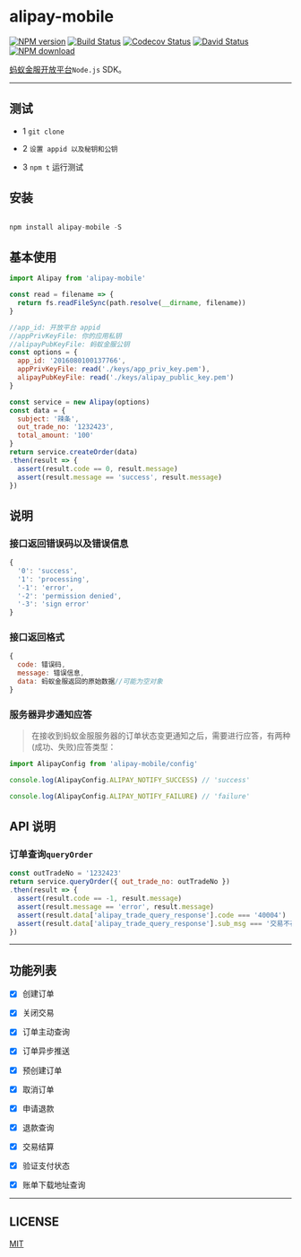 # alipay-mobile

[![NPM version][npm-image]][npm-url]
[![Build Status][travis-image]][travis-url]
[![Codecov Status][codecov-image]][codecov-url]
[![David Status][david-image]][david-url]
[![NPM download][download-image]][download-url]

[npm-url]: https://www.npmjs.com/package/alipay-mobile
[npm-image]: https://img.shields.io/npm/v/alipay-mobile.svg?style=flat-square
[download-url]: https://www.npmjs.com/package/alipay-mobile
[download-image]: https://img.shields.io/npm/dm/alipay-mobile.svg?style=flat-square
[david-url]: https://david-dm.org/Luncher/alipay-mobile
[david-image]: https://david-dm.org/Luncher/alipay-mobile.svg?style=flat-square
[travis-url]: https://travis-ci.org/Luncher/alipay-mobile
[travis-image]: https://travis-ci.org/Luncher/alipay-mobile.svg?style=flat-square
[codecov-url]: https://codecov.io/gh/Luncher/alipay-mobile
[codecov-image]: https://img.shields.io/codecov/c/github/Luncher/alipay-mobile.svg?style=flat-square


[蚂蚁金服开放平台](https://openhome.alipay.com/platform/home.htm)`Node.js` SDK。

---

## 测试

+ 1 `git clone`

+ 2 `设置 appid 以及秘钥和公钥`

+ 3 `npm t` 运行测试

## 安装

``` javascript

npm install alipay-mobile -S

```

## 基本使用

``` javascript
import Alipay from 'alipay-mobile'

const read = filename => {
  return fs.readFileSync(path.resolve(__dirname, filename))
}

//app_id: 开放平台 appid
//appPrivKeyFile: 你的应用私钥
//alipayPubKeyFile: 蚂蚁金服公钥
const options = {
  app_id: '2016080100137766',
  appPrivKeyFile: read('./keys/app_priv_key.pem'),
  alipayPubKeyFile: read('./keys/alipay_public_key.pem')
}

const service = new Alipay(options)
const data = {
  subject: '辣条',
  out_trade_no: '1232423',
  total_amount: '100'
}
return service.createOrder(data)
.then(result => {
  assert(result.code == 0, result.message)
  assert(result.message == 'success', result.message)
})

```

## 说明

### 接口返回错误码以及错误信息

``` javascript
{
  '0': 'success',
  '1': 'processing',
  '-1': 'error',
  '-2': 'permission denied',
  '-3': 'sign error'
}
```

### 接口返回格式

``` javascript
{
  code: 错误码,
  message: 错误信息,
  data: 蚂蚁金服返回的原始数据//可能为空对象
}
```

### 服务器异步通知应答

>在接收到蚂蚁金服服务器的订单状态变更通知之后，需要进行应答，有两种(成功、失败)应答类型：

``` javascript
import AlipayConfig from 'alipay-mobile/config'

console.log(AlipayConfig.ALIPAY_NOTIFY_SUCCESS) // 'success'

console.log(AlipayConfig.ALIPAY_NOTIFY_FAILURE) // 'failure'

```



## API 说明

### 订单查询`queryOrder`

``` javascript
const outTradeNo = '1232423'
return service.queryOrder({ out_trade_no: outTradeNo })
.then(result => {
  assert(result.code == -1, result.message)
  assert(result.message == 'error', result.message)
  assert(result.data['alipay_trade_query_response'].code === '40004')
  assert(result.data['alipay_trade_query_response'].sub_msg === '交易不存在')
})
```

---

## 功能列表

- [x] 创建订单
- [x] 关闭交易
- [x] 订单主动查询
- [x] 订单异步推送
- [x] 预创建订单
- [x] 取消订单
- [x] 申请退款
- [x] 退款查询
- [x] 交易结算
- [x] 验证支付状态
- [x] 账单下载地址查询


---

## LICENSE

  [MIT](https://mit-license.org/)
